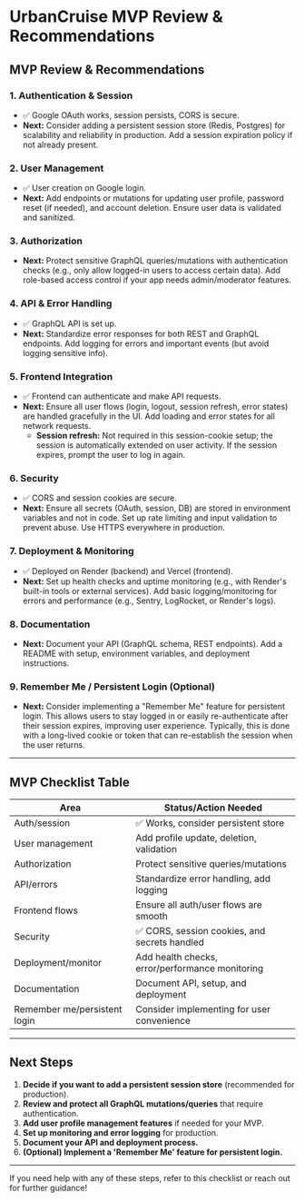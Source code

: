 # UrbanCruise MVP Review & Recommendations

## MVP Review & Recommendations

### 1. Authentication & Session

- ✅ Google OAuth works, session persists, CORS is secure.
- **Next:** Consider adding a persistent session store (Redis, Postgres) for scalability and reliability in production. Add a session expiration policy if not already present.

### 2. User Management

- ✅ User creation on Google login.
- **Next:** Add endpoints or mutations for updating user profile, password reset (if needed), and account deletion. Ensure user data is validated and sanitized.

### 3. Authorization

- **Next:** Protect sensitive GraphQL queries/mutations with authentication checks (e.g., only allow logged-in users to access certain data). Add role-based access control if your app needs admin/moderator features.

### 4. API & Error Handling

- ✅ GraphQL API is set up.
- **Next:** Standardize error responses for both REST and GraphQL endpoints. Add logging for errors and important events (but avoid logging sensitive info).

### 5. Frontend Integration

- ✅ Frontend can authenticate and make API requests.
- **Next:** Ensure all user flows (login, logout, session refresh, error states) are handled gracefully in the UI. Add loading and error states for all network requests.
  - **Session refresh:** Not required in this session-cookie setup; the session is automatically extended on user activity. If the session expires, prompt the user to log in again.

### 6. Security

- ✅ CORS and session cookies are secure.
- **Next:** Ensure all secrets (OAuth, session, DB) are stored in environment variables and not in code. Set up rate limiting and input validation to prevent abuse. Use HTTPS everywhere in production.

### 7. Deployment & Monitoring

- ✅ Deployed on Render (backend) and Vercel (frontend).
- **Next:** Set up health checks and uptime monitoring (e.g., with Render's built-in tools or external services). Add basic logging/monitoring for errors and performance (e.g., Sentry, LogRocket, or Render's logs).

### 8. Documentation

- **Next:** Document your API (GraphQL schema, REST endpoints). Add a README with setup, environment variables, and deployment instructions.

### 9. Remember Me / Persistent Login (Optional)

- **Next:** Consider implementing a "Remember Me" feature for persistent login. This allows users to stay logged in or easily re-authenticate after their session expires, improving user experience. Typically, this is done with a long-lived cookie or token that can re-establish the session when the user returns.

---

## MVP Checklist Table

| Area                         | Status/Action Needed                            |
| ---------------------------- | ----------------------------------------------- |
| Auth/session                 | ✅ Works, consider persistent store             |
| User management              | Add profile update, deletion, validation        |
| Authorization                | Protect sensitive queries/mutations             |
| API/errors                   | Standardize error handling, add logging         |
| Frontend flows               | Ensure all auth/user flows are smooth           |
| Security                     | ✅ CORS, session cookies, and secrets handled   |
| Deployment/monitor           | Add health checks, error/performance monitoring |
| Documentation                | Document API, setup, and deployment             |
| Remember me/persistent login | Consider implementing for user convenience      |

---

## Next Steps

1. **Decide if you want to add a persistent session store** (recommended for production).
2. **Review and protect all GraphQL mutations/queries** that require authentication.
3. **Add user profile management features** if needed for your MVP.
4. **Set up monitoring and error logging** for production.
5. **Document your API and deployment process.**
6. **(Optional) Implement a 'Remember Me' feature for persistent login.**

---

If you need help with any of these steps, refer to this checklist or reach out for further guidance!
